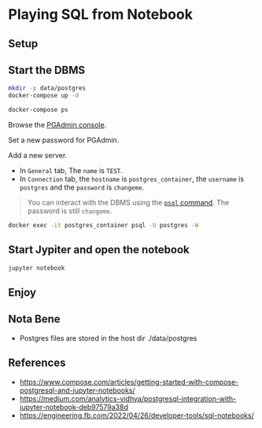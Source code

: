 # Playing SQL from Notebook

## Setup


## Start the DBMS

```bash
mkdir -p data/postgres
docker-compose up -d
```

```bash
docker-compose ps
```

Browse the [PGAdmin console](http://localhost:5050).

Set a new password for PGAdmin.

Add a new server.
* In `General` tab, The `name` is `TEST`.
* In `Connection` tab, the `hostname` is `postgres_container`, the `username` is `postgres` and the  `password` is `changeme`.

> You can interact with the DBMS using the [`psql` command](https://docs.postgresql.fr/10/app-psql.html). The password is still `changeme`.
```bash
docker exec -it postgres_container psql -U postgres -W
```

## Start Jypiter and open the notebook

```bash
jupyter notebook
```

## Enjoy


## Nota Bene
* Postgres files are stored in the host dir ./data/postgres


## References
* https://www.compose.com/articles/getting-started-with-compose-postgresql-and-jupyter-notebooks/
* https://medium.com/analytics-vidhya/postgresql-integration-with-jupyter-notebook-deb97579a38d
* https://engineering.fb.com/2022/04/26/developer-tools/sql-notebooks/
